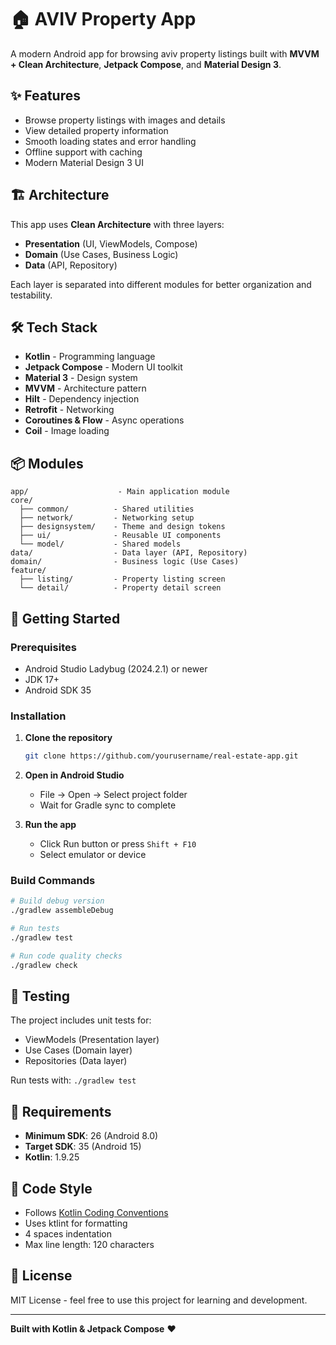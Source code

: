 # 🏠 AVIV Property App

A modern Android app for browsing aviv property listings built with **MVVM + Clean Architecture**, **Jetpack Compose**, and **Material Design 3**.

## ✨ Features

- Browse property listings with images and details
- View detailed property information
- Smooth loading states and error handling
- Offline support with caching
- Modern Material Design 3 UI

## 🏗 Architecture

This app uses **Clean Architecture** with three layers:

- **Presentation** (UI, ViewModels, Compose)
- **Domain** (Use Cases, Business Logic)
- **Data** (API, Repository)

Each layer is separated into different modules for better organization and testability.

## 🛠 Tech Stack

- **Kotlin** - Programming language
- **Jetpack Compose** - Modern UI toolkit
- **Material 3** - Design system
- **MVVM** - Architecture pattern
- **Hilt** - Dependency injection
- **Retrofit** - Networking
- **Coroutines & Flow** - Async operations
- **Coil** - Image loading

## 📦 Modules

```
app/                    - Main application module
core/
  ├── common/          - Shared utilities
  ├── network/         - Networking setup
  ├── designsystem/    - Theme and design tokens
  ├── ui/              - Reusable UI components
  └── model/           - Shared models
data/                  - Data layer (API, Repository)
domain/                - Business logic (Use Cases)
feature/
  ├── listing/         - Property listing screen
  └── detail/          - Property detail screen
```

## 🚀 Getting Started

### Prerequisites

- Android Studio Ladybug (2024.2.1) or newer
- JDK 17+
- Android SDK 35

### Installation

1. **Clone the repository**
   ```bash
   git clone https://github.com/yourusername/real-estate-app.git
   ```

2. **Open in Android Studio**
   - File → Open → Select project folder
   - Wait for Gradle sync to complete

3. **Run the app**
   - Click Run button or press `Shift + F10`
   - Select emulator or device

### Build Commands

```bash
# Build debug version
./gradlew assembleDebug

# Run tests
./gradlew test

# Run code quality checks
./gradlew check
```

## 🧪 Testing

The project includes unit tests for:
- ViewModels (Presentation layer)
- Use Cases (Domain layer)
- Repositories (Data layer)

Run tests with: `./gradlew test`

## 📱 Requirements

- **Minimum SDK**: 26 (Android 8.0)
- **Target SDK**: 35 (Android 15)
- **Kotlin**: 1.9.25

## 📝 Code Style

- Follows [Kotlin Coding Conventions](https://kotlinlang.org/docs/coding-conventions.html)
- Uses ktlint for formatting
- 4 spaces indentation
- Max line length: 120 characters

## 📄 License

MIT License - feel free to use this project for learning and development.

---

**Built with Kotlin & Jetpack Compose** ❤️
